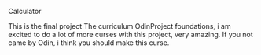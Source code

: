Calculator

This is the final project The curriculum OdinProject foundations, i am excited to do a lot of more curses with this project, very amazing. 
If you not came by Odin, i think you should make this curse.
